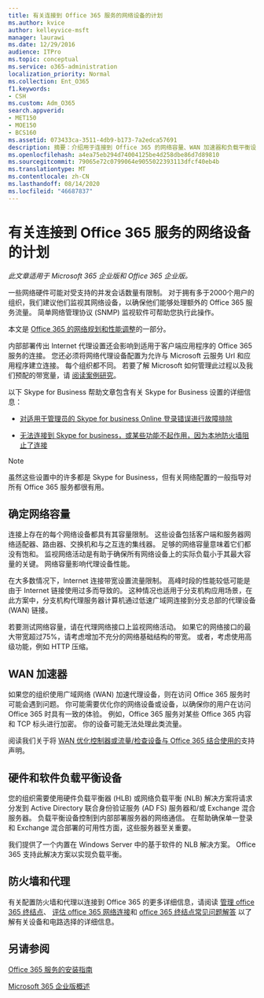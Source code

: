 ```yaml
---
title: 有关连接到 Office 365 服务的网络设备的计划
ms.author: kvice
author: kelleyvice-msft
manager: laurawi
ms.date: 12/29/2016
audience: ITPro
ms.topic: conceptual
ms.service: o365-administration
localization_priority: Normal
ms.collection: Ent_O365
f1.keywords:
- CSH
ms.custom: Adm_O365
search.appverid:
- MET150
- MOE150
- BCS160
ms.assetid: 073433ca-3511-4db9-b173-7a2edca57691
description: 摘要：介绍用于连接到 Office 365 的网络容量、WAN 加速器和负载平衡设备的注意事项。
ms.openlocfilehash: a4ea75eb294d74004125be4d258dbe86d7d89810
ms.sourcegitcommit: 79065e72c0799064e9055022393113dfcf40eb4b
ms.translationtype: MT
ms.contentlocale: zh-CN
ms.lasthandoff: 08/14/2020
ms.locfileid: "46687837"
---
```

# <a name="plan-for-network-devices-that-connect-to-office-365-services"></a>有关连接到 Office 365 服务的网络设备的计划

*此文章适用于 Microsoft 365 企业版和 Office 365 企业版。* 
  
一些网络硬件可能对受支持的并发会话数量有限制。 对于拥有多于2000个用户的组织，我们建议他们监视其网络设备，以确保他们能够处理额外的 Office 365 服务流量。 简单网络管理协议 (SNMP) 监视软件可帮助您执行此操作。

本文是 [Office 365 的网络规划和性能调整](https://aka.ms/tune)的一部分。

内部部署传出 Internet 代理设置还会影响到适用于客户端应用程序的 Office 365 服务的连接。 您还必须将网络代理设备配置为允许与 Microsoft 云服务 Url 和应用程序建立连接。 每个组织都不同。 若要了解 Microsoft 如何管理此过程以及我们预配的带宽量，请 [阅读案例研究](https://www.microsoft.com/itshowcase/Article/Content/631/Optimizing-network-performance-for-Microsoft-Office-365)。
  
以下 Skype for Business 帮助文章包含有关 Skype for Business 设置的详细信息：
  
- [对适用于管理员的 Skype for business Online 登录错误进行故障排除](https://docs.microsoft.com/skypeforbusiness/set-up-skype-for-business-online/troubleshooting-sign-in-errors-for-admins)

- [无法连接到 Skype for business，或某些功能不起作用，因为本地防火墙阻止了连接](https://go.microsoft.com/fwlink/p/?LinkID=243625)

> [!NOTE]
> 虽然这些设置中的许多都是 Skype for Business，但有关网络配置的一般指导对所有 Office 365 服务都很有用。
  
## <a name="determining-network-capacity"></a>确定网络容量

连接上存在的每个网络设备都具有其容量限制。 这些设备包括客户端和服务器网络适配器、路由器、交换机和与之互连的集线器。 足够的网络容量意味着它们都没有饱和。 监视网络活动是有助于确保所有网络设备上的实际负载小于其最大容量的关键。 网络容量影响代理设备性能。
  
在大多数情况下，Internet 连接带宽设置流量限制。 高峰时段的性能较低可能是由于 Internet 链接使用过多而导致的。 这种情况也适用于分支机构应用场景，在此方案中，分支机构代理服务器计算机通过低速广域网连接到分支总部的代理设备 (WAN) 链接。
  
若要测试网络容量，请在代理网络接口上监视网络活动。 如果它的网络接口的最大带宽超过75%，请考虑增加不充分的网络基础结构的带宽。 或者，考虑使用高级功能，例如 HTTP 压缩。
  
## <a name="wan-accelerators"></a>WAN 加速器

如果您的组织使用广域网络 (WAN) 加速代理设备，则在访问 Office 365 服务时可能会遇到问题。 你可能需要优化你的网络设备或设备，以确保你的用户在访问 Office 365 时具有一致的体验。 例如，Office 365 服务对某些 Office 365 内容和 TCP 标头进行加密。 你的设备可能无法处理此类流量。
  
阅读我们关于将 [WAN 优化控制器或流量/检查设备与 Office 365 结合使用的](https://support.microsoft.com/kb/2690045)支持声明。
  
## <a name="hardware-and-software-load-balancing-devices"></a>硬件和软件负载平衡设备

您的组织需要使用硬件负载平衡器 (HLB) 或网络负载平衡 (NLB) 解决方案将请求分发到 Active Directory 联合身份验证服务 (AD FS) 服务器和/或 Exchange 混合服务器。 负载平衡设备控制到内部部署服务器的网络通信。 在帮助确保单一登录和 Exchange 混合部署的可用性方面，这些服务器至关重要。
  
我们提供了一个内置在 Windows Server 中的基于软件的 NLB 解决方案。 Office 365 支持此解决方案以实现负载平衡。
  
## <a name="firewalls-and-proxies"></a>防火墙和代理

有关配置防火墙和代理以连接到 Office 365 的更多详细信息，请阅读 [管理 office 365 终结点](https://support.office.com/article/99cab9d4-ef59-4207-9f2b-3728eb46bf9a)、 [评估 office 365 网络连接](assessing-network-connectivity.md)和 [office 365 终结点常见问题解答](https://support.office.com/article/d4088321-1c89-4b96-9c99-54c75cae2e6d) 以了解有关设备和电路选择的详细信息。
  
## <a name="see-also"></a>另请参阅

[Office 365 服务的安装指南](setup-guides-for-microsoft-365.md)

[Microsoft 365 企业版概述](microsoft-365-overview.md)
